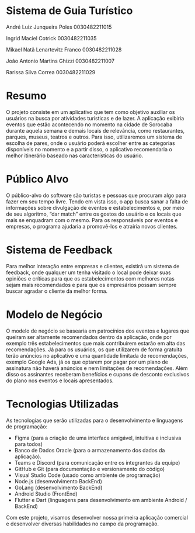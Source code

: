 # Sistema de Guia Turístico
 
André Luiz Junqueira Poles 0030482211015

Ingrid Maciel Cotrick 0030482211035

Mikael Natã Lenartevitz Franco 0030482211028

João Antonio Martins Ghizzi 0030482211007

Rarissa Silva Correa 0030482211029

# Resumo

O projeto consiste em um aplicativo que tem como objetivo auxiliar os usuários na busca por atividades turísticas e de lazer. A aplicação exibiria eventos que estão acontecendo no momento na cidade de Sorocaba durante aquela semana e demais locais de relevância, como restaurantes, parques, museus, teatros e outros. Para isso, utilizaremos um sistema de escolha de pares, onde o usuário poderá escolher entre as categorias disponíveis no momento e a partir disso, o aplicativo recomendaria o melhor itinerário baseado nas características do usuário.

# Público Alvo

O público-alvo do software são turistas e pessoas que procuram algo para fazer em seu tempo livre. Tendo em vista isso, o app busca sanar a falta de informações sobre divulgação de eventos e estabelecimentos e, por meio de seu algoritmo, “dar match” entre os gostos do usuário e os locais que mais se enquadram com o mesmo. Para os responsáveis por eventos e empresas, o programa ajudaria a promovê-los e atrairia novos clientes.

# Sistema de Feedback

Para melhor interação entre empresas e clientes, existirá um sistema de feedback, onde qualquer um tenha visitado o local pode deixar suas opiniões e críticas para que os estabelecimentos com melhores notas sejam mais recomendados e para que os empresários possam sempre buscar agradar o cliente da melhor forma.

# Modelo de Negócio

O modelo de negócio se basearia em patrocínios dos eventos e lugares que queiram ser altamente recomendados dentro da aplicação, onde por exemplo três estabelecimentos que mais contribuírem estarão em alta das recomendações. Já para os usuários, os que utilizarem de forma gratuita terão anúncios no aplicativo e uma quantidade limitada de recomendações, exemplo Google Ads, já os que optarem por pagar por um plano de assinatura não haverá anúncios e nem limitações de recomendações. Além disso os assinantes receberam benefícios e cupons de desconto exclusivos do plano nos eventos e locais apresentados.

# Tecnologias Utilizadas

As tecnologias que serão utilizadas para o desenvolvimento e linguagens de programação: 
- Figma (para a criação de uma interface amigável, intuitiva e inclusiva para todos)
- Banco de Dados Oracle (para o armazenamento dos dados da aplicação).
- Teams e Discord (para comunicação entre os integrantes da equipe)
- GitHub e Git (para documentação e versionamento do código)
- Visual Studio Code (usado como ambiente de programação)
- Node.js (desenvolvimento BackEnd)
- GoLang (desenvolvimento BackEnd)
- Android Studio (FrontEnd)
- Flutter e Dart (linguagens para desenvolvimento em ambiente Android / BackEnd)

Com este projeto, visamos desenvolver nossa primeira aplicação comercial e desenvolver diversas habilidades no campo da programação. 
